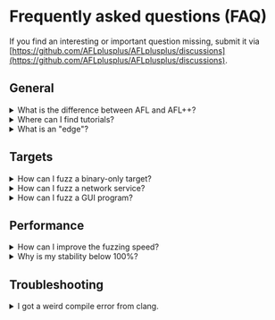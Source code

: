 # Frequently asked questions (FAQ)

If you find an interesting or important question missing, submit it via
[https://github.com/AFLplusplus/AFLplusplus/discussions](https://github.com/AFLplusplus/AFLplusplus/discussions).

## General

<details>
  <summary id="what-is-the-difference-between-afl-and-aflplusplus">What is the difference between AFL and AFL++?</summary><p>

  AFL++ is a superior fork to Google's AFL - more speed, more and better mutations, more and better instrumentation, custom module support, etc.

  American Fuzzy Lop (AFL) was developed by Michał "lcamtuf" Zalewski starting in 2013/2014, and when he left Google end of 2017 he stopped developing it.

  At the end of 2019, the Google fuzzing team took over maintenance of AFL,
  however, it is only accepting PRs from the community and is not developing
  enhancements anymore.

  In the second quarter of 2019, 1 1/2 years later, when no further development of AFL had happened and it became clear there would none be coming, AFL++ was born, where initially community patches were collected and applied for bug fixes and enhancements.
  Then from various AFL spin-offs - mostly academic research - features were integrated.
  This already resulted in a much advanced AFL.

  Until the end of 2019, the AFL++ team had grown to four active developers which then implemented their own research and features, making it now by far the most flexible and feature rich guided fuzzer available as open source.
  And in independent fuzzing benchmarks it is one of the best fuzzers available, e.g., [Fuzzbench Report](https://www.fuzzbench.com/reports/2020-08-03/index.html).
</p></details>

<details>
  <summary id="where-can-i-find-tutorials">Where can I find tutorials?</summary><p>

  We compiled a list of tutorials and exercises, see [tutorials.md](tutorials.md).
</p></details>

<details>
  <summary id="what-is-an-edge">What is an "edge"?</summary><p>

  A program contains `functions`, `functions` contain the compiled machine code.
  The compiled machine code in a `function` can be in a single or many `basic blocks`.
  A `basic block` is the largest possible number of subsequent machine code
  instructions that has exactly one entry point (which can be be entered by
  multiple other basic blocks) and runs linearly without branching or jumping to
  other addresses (except at the end).

  ```
  function() {
    A:
      some
      code
    B:
      if (x) goto C; else goto D;
    C:
      some code
      goto E
    D:
      some code
      goto B
    E:
      return
  }
  ```

  Every code block between two jump locations is a `basic block`.

  An `edge` is then the unique relationship between two directly connected `basic blocks` (from the code example above):

  ```
                Block A
                  |
                  v
                Block B  <------+
              /        \       |
              v          v      |
          Block C    Block D --+
              \
                v
                Block E
  ```

  Every line between two blocks is an `edge`.
  Note that a few basic block loop to itself, this too would be an edge.
</p></details>

## Targets

<details>
  <summary id="how-can-i-fuzz-a-binary-only-target">How can I fuzz a binary-only target?</summary><p>

  AFL++ is a great fuzzer if you have the source code available.

  However, if there is only the binary program and no source code available, then the standard non-instrumented mode is not effective.

  To learn how these binaries can be fuzzed, read
  [fuzzing_binary-only_targets.md](fuzzing_binary-only_targets.md).
</p></details>

<details>
  <summary id="how-can-i-fuzz-a-network-service">How can I fuzz a network service?</summary><p>

  The short answer is - you cannot, at least not "out of the box".

  For more information on fuzzing network services, see [best_practices.md#fuzzing-a-network-service](best_practices.md#fuzzing-a-network-service).
</p></details>

<details>
  <summary id="how-can-i-fuzz-a-gui-program">How can I fuzz a GUI program?</summary><p>

  Not all GUI programs are suitable for fuzzing. If the GUI program can read the fuzz data from a file without needing any user interaction, then it would be suitable for fuzzing.

  For more information on fuzzing GUI programs, see [best_practices.md#fuzzing-a-gui-program](best_practices.md#fuzzing-a-gui-program).
</p></details>

## Performance

<details>
  <summary id="how-can-i-improve-the-fuzzing-speed">How can I improve the fuzzing speed?</summary><p>

  There are a few things you can do to improve the fuzzing speed, see [best_practices.md#improving-speed](best_practices.md#improving-speed).
</p></details>

<details>
  <summary id="why-is-my-stability-below-100percent">Why is my stability below 100%?</summary><p>

  Stability is measured by how many percent of the edges in the target are "stable".
  Sending the same input again and again should take the exact same path through the target every time.
  If that is the case, the stability is 100%.

  If, however, randomness happens, e.g., a thread reading other external data,
  reaction to timing, etc., then in some of the re-executions with the same data
  the edge coverage result will be different across runs. Those edges that
  change are then flagged "unstable".

  The more "unstable" edges, the more difficult for AFL++ to identify valid new paths.

  A value above 90% is usually fine and a value above 80% is also still ok, and even a value above 20% can still result in successful finds of bugs.
  However, it is recommended that for values below 90% or 80% you should take countermeasures to improve stability.

  For more information on stability and how to improve the stability value, see [best_practices.md#improving-stability](best_practices.md#improving-stability).
</p></details>

## Troubleshooting

<details>
  <summary id="i-got-a-weird-compile-error-from-clang">I got a weird compile error from clang.</summary><p>

  If you see this kind of error when trying to instrument a target with afl-cc/afl-clang-fast/afl-clang-lto:

  ```
  /prg/tmp/llvm-project/build/bin/clang-13: symbol lookup error: /usr/local/bin/../lib/afl//cmplog-instructions-pass.so: undefined symbol: _ZNK4llvm8TypeSizecvmEv
  clang-13: error: unable to execute command: No such file or directory
  clang-13: error: clang frontend command failed due to signal (use -v to see invocation)
  clang version 13.0.0 (https://github.com/llvm/llvm-project 1d7cf550721c51030144f3cd295c5789d51c4aad)
  Target: x86_64-unknown-linux-gnu
  Thread model: posix
  InstalledDir: /prg/tmp/llvm-project/build/bin
  clang-13: note: diagnostic msg:
  ********************
  ```

  Then this means that your OS updated the clang installation from an upgrade package and because of that the AFL++ llvm plugins do not match anymore.

  Solution: `git pull ; make clean install` of AFL++.
</p></details>
